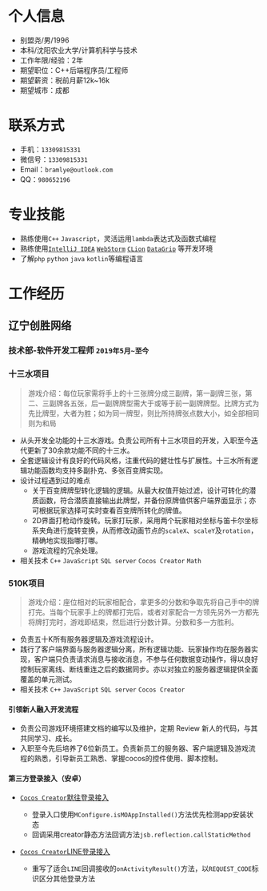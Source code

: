 # 个人信息
- 别盟尧/男/1996
- 本科/沈阳农业大学/计算机科学与技术
- 工作年限/经验：2年
- 期望职位：C++后端程序员/工程师
- 期望薪资：税前月薪12k~16k
- 期望城市：成都

# 联系方式
- 手机：`13309815331`
- 微信号：`13309815331`
- Email：`bramlye@outlook.com`
- QQ：`980652196`

# 专业技能
- 熟练使用```C++``` ```Javascript```，灵活运用```lambda```表达式及函数式编程
- 熟练使用[```IntelliJ IDEA```](https://www.jetbrains.com/idea/?from=augus) [```WebStorm```](https://www.jetbrains.com/webstorm/?from=augus) [```CLion```](https://www.jetbrains.com/clion/?from=augus) [```DataGrip```](https://www.jetbrains.com/datagrip/?from=augus)
等开发环境
- 了解```php``` ```python``` ```java``` ```kotlin```等编程语言

# 工作经历
## 辽宁创胜网络
### 技术部-软件开发工程师  `2019年5月~至今`

### 十三水项目
>游戏介绍：每位玩家需将手上的十三张牌分成三副牌，第一副牌三张，第二、三副牌各五张，后一副牌牌型需大于或等于前一副牌牌型。比牌方式为先比牌型，大者为胜；如为同一牌型，则比所持牌张点数大小，如全部相同则为和局
- 从头开发全功能的十三水游戏。负责公司所有十三水项目的开发，入职至今迭代更新了30余款功能不同的十三水。
- 全套逻辑设计有良好的代码风格，注重代码的健壮性与扩展性。十三水所有逻辑功能函数均支持多副扑克、多张百变牌实现。
- 设计过程遇到过的难点
    + 关于百变牌牌型转化逻辑的逻辑。从最大权值开始过滤，设计可转化的潜质函数，符合潜质直接输出此牌型，并备份原牌值供客户端界面显示；亦可根据玩家选择可实时查看百变牌所转化的牌值。
    + 2D界面打枪动作旋转。玩家打玩家，采用两个玩家相对坐标与笛卡尔坐标系夹角进行旋转变换，从而修改动画节点的```scaleX```、```scaleY```及```rotation```，精确地实现指哪打哪。
    + 游戏流程的冗余处理。
- 相关技术 ```C++``` ```JavaScript``` ```SQL server``` ```Cocos Creator``` `Math` 

### 510K项目
>游戏介绍：座位相对的玩家相配合，拿更多的分数和争取先将自己手中的牌打完。当每个玩家手上的牌都打完后，或者对家配合一方领先另外一方都先将牌打完时，游戏即结束，然后进行分数计算。分数和多一方胜利。
- 负责五十K所有服务器逻辑及游戏流程设计。
- 践行了客户端界面与服务器逻辑分离，所有逻辑功能、玩家操作均在服务器实现，客户端只负责请求消息与接收消息，不参与任何数据变动操作，得以良好控制玩家离线、断线重连之后的数据同步。亦以对独立的服务器逻辑提供全面覆盖的单元测试。
- 相关技术 ```C++``` ```JavaScript``` ```SQL server``` ```Cocos Creator```


#### 引领新人融入开发流程
- 负责公司游戏环境搭建文档的编写以及维护，定期 Review 新人的代码，与其共同学习、成⻓。
- 入职至今先后培养了6位新员工。负责新员工的服务器、客户端逻辑及游戏流程的熟悉，引导新员工熟悉、掌握cocos的控件使用、脚本控制。

#### 第三方登录接入（安卓）
- [`Cocos Creator`默往登录接入](https://www.jianshu.com/p/558209ce40bb) 
  + 登录入口使用`MConfigure.isMOAppInstalled()`方法优先检测app安装状态
  + 回调采用creator静态方法回调方法```jsb.reflection.callStaticMethod```
  
- [`Cocos Creator`LINE登录接入](https://www.jianshu.com/p/eb7ceb42e263)
  + 重写了适合`LINE`回调接收的`onActivityResult()`方法，以`REQUEST_CODE`标识区分其他登录方法
